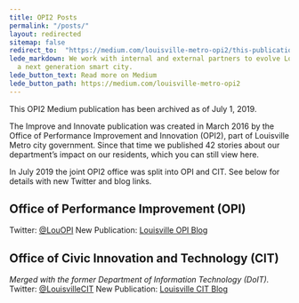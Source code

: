 ```yaml
---
title: OPI2 Posts
permalink: "/posts/"
layout: redirected
sitemap: false
redirect_to:  "https://medium.com/louisville-metro-opi2/this-publication-is-archived-20cdcdbf1f2c"
lede_markdown: We work with internal and external partners to evolve Louisville into
  a next generation smart city.
lede_button_text: Read more on Medium
lede_button_path: https://medium.com/louisville-metro-opi2
---
```


This OPI2 Medium publication has been archived as of July 1, 2019.

The Improve and Innovate publication was created in March 2016 by the Office of Performance Improvement and Innovation (OPI2), part of Louisville Metro city government. Since that time we published 42 stories about our department’s impact on our residents, which you can still view here.

In July 2019 the joint OPI2 office was split into OPI and CIT. See below for details with new Twitter and blog links.

## Office of Performance Improvement (OPI)
Twitter: [@LouOPI](https://twitter.com/LouOPI)
New Publication: [Louisville OPI Blog](https://medium.com/louisville-opi)

## Office of Civic Innovation and Technology (CIT)
*Merged with the former Department of Information Technology (DoIT).*
Twitter: [@LouisvilleCIT](https://twitter.com/LouisvilleCIT)
New Publication: [Louisville CIT Blog](https://medium.com/louisville-cit)
